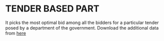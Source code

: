 # TENDER BASED PART

It picks the most optimal bid among all the bidders for a particular tender posed by a department of the government.
Download the additional data from <a href='https://drive.google.com/file/d/0B7XkCwpI5KDYNlNUTTlSS21pQmM/edit'>here</a>

